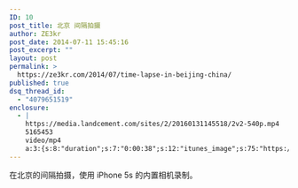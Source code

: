 ```yaml
---
ID: 10
post_title: 北京 间隔拍摄
author: ZE3kr
post_date: 2014-07-11 15:45:16
post_excerpt: ""
layout: post
permalink: >
  https://ze3kr.com/2014/07/time-lapse-in-beijing-china/
published: true
dsq_thread_id:
  - "4079651519"
enclosure:
  - |
    https://media.landcement.com/sites/2/20160131145518/2v2-540p.mp4
    5165453
    video/mp4
    a:3:{s:8:"duration";s:7:"0:00:38";s:12:"itunes_image";s:75:"https://media.landcement.com/sites/2/20160131141231/2014-07-11-1200x675.jpg";s:5:"image";s:75:"https://media.landcement.com/sites/2/20160131141231/2014-07-11-1200x675.jpg";}
---
```

在北京的间隔拍摄，使用 iPhone 5s 的内置相机录制。